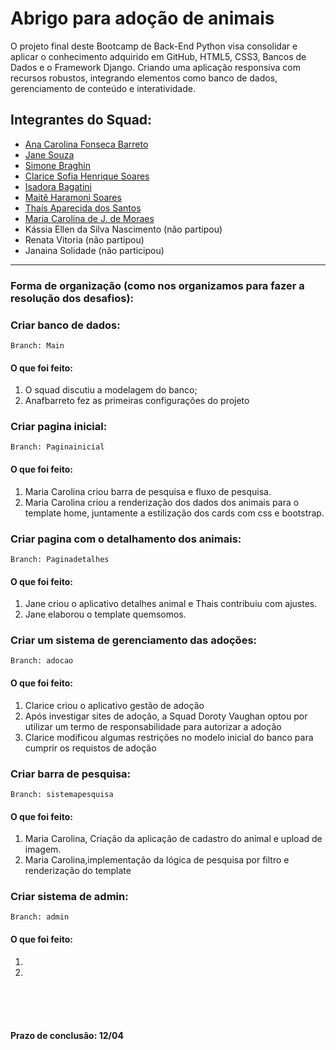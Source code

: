 # Abrigo para adoção de animais

O projeto final deste Bootcamp de Back-End Python visa consolidar e aplicar o conhecimento adquirido em GitHub, HTML5, CSS3, Bancos de Dados e o Framework Django. Criando uma aplicação responsiva com recursos robustos, integrando elementos como banco de dados, gerenciamento de conteúdo e interatividade.

## Integrantes do Squad:

- [Ana Carolina Fonseca Barreto](https://github.com/anafbarreto)
- [Jane Souza](https://github.com/janessf)
- [Simone Braghin](https://github.com/SimoneBraghin)
- [Clarice Sofia Henrique Soares](https://github.com/claricesoares)
- [Isadora Bagatini](https://github.com/IsahBag)
- [Maitê Haramoni Soares](https://github.com/maiharamoni)
- [Thaís Aparecida dos Santos](https://github.com/ThaisAp10)
- [Maria Carolina de J. de Moraes](https://github.com/CarolinaSanches24)
- Kássia Ellen da Silva Nascimento (não partipou)
- Renata Vitoria (não partipou)
- Janaina Solidade (não participou)

---

### Forma de organização (como nos organizamos para fazer a resolução dos desafios):

### Criar banco de dados:

    Branch: Main

#### O que foi feito:

1. O squad discutiu a modelagem do banco;
2. Anafbarreto fez as primeiras configurações do projeto

### Criar pagina inicial:

    Branch: Paginainicial

#### O que foi feito:

1. Maria Carolina criou barra de pesquisa e fluxo de pesquisa.
2.  Maria Carolina criou a renderização dos dados dos animais para o template home, juntamente a estilização dos cards com css e bootstrap.

### Criar pagina com o detalhamento dos animais:

    Branch: Paginadetalhes

#### O que foi feito:

1. Jane criou o aplicativo detalhes animal e Thais contribuiu com ajustes.
2. Jane elaborou o template quemsomos.

### Criar um sistema de gerenciamento das adoções:

    Branch: adocao

#### O que foi feito:

1. Clarice criou o aplicativo gestão de adoção
2. Após investigar sites de adoção, a Squad Doroty Vaughan optou por utilizar um termo de responsabilidade para autorizar a adoção
3. Clarice modificou algumas restrições no modelo inicial do banco para cumprir os requistos de adoção

### Criar barra de pesquisa:

    Branch: sistemapesquisa

#### O que foi feito:

1. Maria Carolina, Criação da aplicação de cadastro do animal e upload de imagem.
2. Maria Carolina,implementação da lógica de pesquisa por filtro e renderização do template 

### Criar sistema de admin:

    Branch: admin

#### O que foi feito:

1.
2.

<br><br><br>

#### Prazo de conclusão: 12/04
